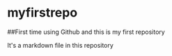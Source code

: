 # myfirstrepo
##First time using Github and this is my first repository

It's a markdown file in this repository
